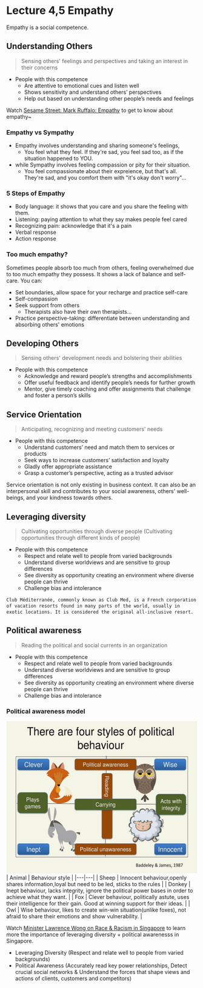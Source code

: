 # Lecture 4,5 Empathy
Empathy is a social competence.

## Understanding Others
> Sensing others' feelings and perspectives and taking an interest in their concerns
    
- People with this competence 
    - Are attentive to emotional cues and listen well 
    - Shows sensitivity and understand others’ perspectives 
    - Help out based on understanding other people’s needs and feelings 

Watch [Sesame Street: Mark Ruffalo: Empathy](https://www.youtube.com/watch?v=9_1Rt1R4xbM) to get to know about empathy~

### Empathy vs Sympathy
- Empathy involves understanding and sharing someone's feelings, 
    - You feel what they feel. If they're sad, you feel sad too, as if the situation happened to YOU.
- while Sympathy involves feeling compassion or pity for their situation. 
    - You feel compassionate about their expreience, but that's all. They're sad, and you comfort them with "it's okay don't worry"...

### 5 Steps of Empathy
- Body language: it shows that you care and you share the feeling with them.
- Listening: paying attention to what they say makes people feel cared
- Recognizing pain: acknowledge that it's a pain
- Verbal response
- Action response 

### Too much empathy?
Sometimes people absorb too much from others, feeling overwhelmed due to too much empathy they possess. It shows a lack of balance and self-care. You can:

- Set boundaries, allow space for your recharge and practice self-care
- Self-compassion
- Seek support from others
    - Therapists also have their own therapists...
- Practice perspective-taking: differentiate between understanding and absorbing others' emotions

## Developing Others
> Sensing others' development needs and bolstering their abilities

- People with this competence 
    - Acknowledge and reward people’s strengths and accomplishments 
    - Offer useful feedback and identify people’s needs for further growth 
    - Mentor, give timely coaching and offer assignments that challenge and foster a person’s skills 

## Service Orientation
> Anticipating, recognizing and meeting customers' needs
    
- People with this competence 
    - Understand customers’ need and match them to services or products 
    - Seek ways to increase customers’ satisfaction and loyalty 
    - Gladly offer appropriate assistance 
    - Grasp a customer’s perspective, acting as a trusted advisor 

Service orientation is not only existing in business context. It can also be an interpersonal skill and contributes to your social awareness, others' well-beings, and your kindness towards others.


## Leveraging diversity
> Cultivating opportunities through diverse people (Cultivating opportunities through different kinds of people)
    
- People with this competence
    - Respect and relate well to people from varied backgrounds
    - Understand diverse worldviews and are sensitive to group differences 
    - See diversity as opportunity creating an environment where diverse people can thrive 
    - Challenge bias and intolerance 

``` 
Club Méditerranée, commonly known as Club Med, is a French corporation of vacation resorts found in many parts of the world, usually in exotic locations. It is considered the original all-inclusive resort.
```

## Political awareness
> Reading the political and social currents in an organization
    
- People with this competence
    - Respect and relate well to people from varied backgrounds
    - Understand diverse worldviews and are sensitive to group differences 
    - See diversity as opportunity creating an environment where diverse people can thrive 
    - Challenge bias and intolerance 

### Political awareness model
![Political awareness model](L5/political-behaviour.png)
| Animal  | Behaviour style  |
|---|---|
| Sheep  | Innocent behaviour,openly shares information,loyal but need to be led, sticks to the rules  |
| Donkey | Inept behaviour, lacks integrity, ignore the political power bases in order to achieve what they want.  |
| Fox  | Clever behaviour, politically astute, uses their intelligence for their gain. Good at winning support for their ideas.  |
| Owl  | Wise behaviour, likes to create win-win situation(unlike foxes), not afraid to share their emotions and show vulnerability.  |

Watch [Minister Lawrence Wong on Race & Racism in Singapore](https://www.youtube.com/watch?v=j0D0ayvUl64&t=2468s) to learn more the importance of leveraging diversity + political awarenesss in Singapore.
- Leveraging Diversity (Respect and relate well to people from varied backgrounds) 
- Political Awareness (Accurately read key power relationships, Detect crucial social networks & Understand the forces that shape views and actions of clients, customers and competitors) 
